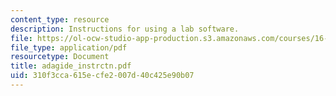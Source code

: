 ```yaml
---
content_type: resource
description: Instructions for using a lab software.
file: https://ol-ocw-studio-app-production.s3.amazonaws.com/courses/16-01-unified-engineering-i-ii-iii-iv-fall-2005-spring-2006/310f3cca615ecfe2007d40c425e90b07_adagide_instrctn.pdf
file_type: application/pdf
resourcetype: Document
title: adagide_instrctn.pdf
uid: 310f3cca-615e-cfe2-007d-40c425e90b07
---
```

